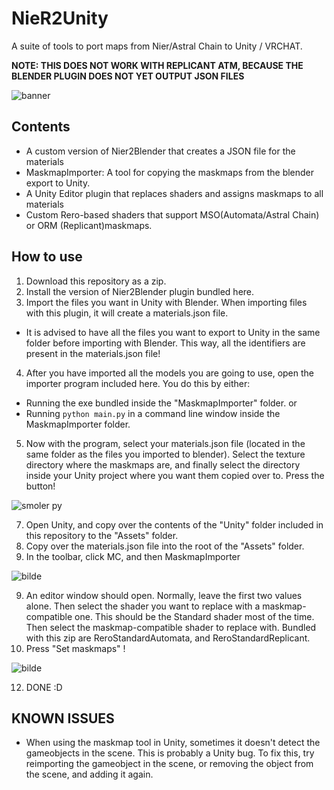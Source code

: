 # NieR2Unity
A suite of tools to port maps from Nier/Astral Chain to Unity / VRCHAT. 

**NOTE: THIS DOES NOT WORK WITH REPLICANT ATM, BECAUSE THE BLENDER PLUGIN DOES NOT YET OUTPUT JSON FILES**

![banner](https://user-images.githubusercontent.com/36818485/130874731-4a7987f6-4522-44cb-9def-1076a375df32.png)



## Contents

- A custom version of Nier2Blender that creates a JSON file for the materials
- MaskmapImporter: A tool for copying the maskmaps from the blender export to Unity.
- A Unity Editor plugin that replaces shaders and assigns maskmaps to all materials
- Custom Rero-based shaders that support MSO(Automata/Astral Chain) or ORM (Replicant)maskmaps.

## How to use

1. Download this repository as a zip.
2.  Install the version of Nier2Blender plugin bundled here.
3. Import the files you want in Unity with Blender. When importing files with this plugin, it will create a materials.json file. 
- It is advised to have all the files you want to export to Unity in the same folder before importing with Blender. This way, all the identifiers are present in the materials.json file!
4. After you have imported all the models you are going to use, open the importer program included here. You do this by either:
- Running the exe bundled inside the "MaskmapImporter" folder.
or
- Running ```python main.py``` in a command line window inside the MaskmapImporter folder.

5. Now with the program, select your materials.json file (located in the same folder as the files you imported to blender). Select the texture directory where the maskmaps are, and finally select the directory inside your Unity project where you want them copied over to. Press the button!

![smoler py](https://user-images.githubusercontent.com/36818485/130875055-2dcc9e02-c52b-4edf-95e6-7633aa6fa69c.png)

7. Open Unity, and copy over the contents of the "Unity" folder included in this repository to the "Assets" folder.
8. Copy over the materials.json file into the root of the "Assets" folder.
9. In the toolbar, click MC, and then MaskmapImporter

![bilde](https://user-images.githubusercontent.com/36818485/130873243-291c3cd1-4abf-4d4b-9737-ff28b88733f2.png)

9. An editor window should open. Normally, leave the first two values alone. Then select the shader you want to replace with a maskmap-compatible one. This should be the Standard shader most of the time. Then select the maskmap-compatible shader to replace with. Bundled with this zip are ReroStandardAutomata, and ReroStandardReplicant.
11. Press "Set maskmaps" ! 

![bilde](https://user-images.githubusercontent.com/36818485/130875382-01f30b5c-7fa5-40c1-b748-68af1b6b2b8f.png)


12. DONE :D


## KNOWN ISSUES

- When using the maskmap tool in Unity, sometimes it doesn't detect the gameobjects in the scene. This is probably a Unity bug. To fix this, try reimporting the gameobject in the scene, or removing the object from the scene, and adding it again. 

